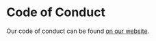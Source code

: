 # Code of Conduct

Our code of conduct can be found [on our website](https://fullstackbelgium.be/code-of-conduct).

